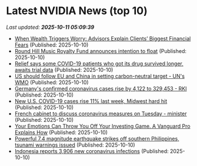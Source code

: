 # Latest NVIDIA News (top 10)
_Last updated: **2025-10-11 05:09:39**_

- [When Wealth Triggers Worry: Advisors Explain Clients’ Biggest Financial Fears](https://biztoc.com/x/d05f018ccf50d1d7) (Published: 2025-10-10)
- [Round Hill Music Royalty Fund announces intention to float](https://biztoc.com/x/ce08bdbaa017f2df) (Published: 2025-10-10)
- [Relief says some COVID-19 patients who got its drug survived longer, awaits trial data](https://biztoc.com/x/f335757d6d529e59) (Published: 2025-10-10)
- [US should follow EU and China in setting carbon-neutral target - UN's WMO](https://biztoc.com/x/32f7cf842cbd3251) (Published: 2025-10-10)
- [Germany's confirmed coronavirus cases rise by 4,122 to 329,453 - RKI](https://biztoc.com/x/f1e6f7f318679751) (Published: 2025-10-10)
- [New U.S. COVID-19 cases rise 11% last week, Midwest hard hit](https://biztoc.com/x/a4b24a46d0db8455) (Published: 2025-10-10)
- [French cabinet to discuss coronavirus measures on Tuesday - minister](https://biztoc.com/x/67c62ac694540290) (Published: 2025-10-10)
- [Your Emotions Can Throw You Off Your Investing Game. A Vanguard Pro Explains How](https://biztoc.com/x/2b339fe6bd3af8c7) (Published: 2025-10-10)
- [Powerful 7.4 magnitude earthquake strikes off southern Philippines, tsunami warnings issued](https://biztoc.com/x/9c500941671197f2) (Published: 2025-10-10)
- [Indonesia reports 3,906 new coronavirus infections](https://biztoc.com/x/ea6288c4dc42686d) (Published: 2025-10-10)
